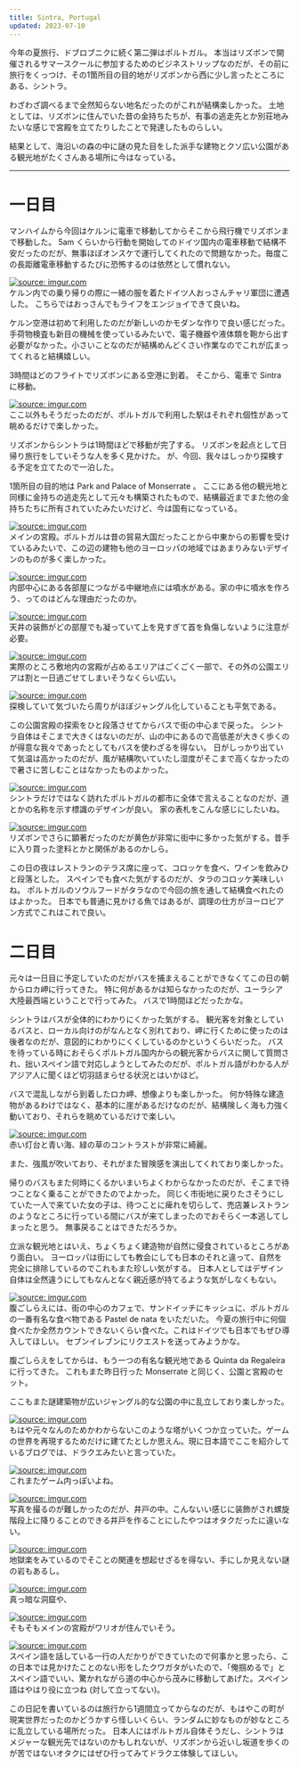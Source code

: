 ```yaml
---
title: Sintra, Portugal
updated: 2023-07-10
---
```


今年の夏旅行、ドブロブニクに続く第二弾はポルトガル。
本当はリズボンで開催されるサマースクールに参加するためのビジネストリップなのだが、その前に旅行をくっつけ、その1箇所目の目的地がリズボンから西に少し言ったところにある、シントラ。

わざわざ調べるまで全然知らない地名だったのがこれが結構楽しかった。
土地としては、リズボンに住んでいた昔の金持ちたちが、有事の逃走先とか別荘地みたいな感じで宮殿を立てたりしたことで発達したものらしい。

結果として、海沿いの森の中に謎の見た目をした派手な建物とクソ広い公園がある観光地がたくさんある場所に今はなっている。

---

# 一日目

マンハイムから今回はケルンに電車で移動してからそこから飛行機でリズボンまで移動した。
5am くらいから行動を開始してのドイツ国内の電車移動で結構不安だったのだが、無事ほぼオンスケで運行してくれたので問題なかった。毎度この長距離電車移動するたびに恐怖するのは依然として慣れない。

<a href="https://imgur.com/kFGCw39"><img src="https://i.imgur.com/kFGCw39.jpg" title="source: imgur.com" /></a>  
ケルン内での乗り帰りの際に一緒の服を着たドイツ人おっさんチャリ軍団に遭遇した。
こちらではおっさんでもライフをエンジョイできて良いね。

ケルン空港は初めて利用したのだが新しいのかモダンな作りで良い感じだった。手荷物検査も新目の機械を使っているみたいで、電子機器や液体類を鞄から出す必要がなかった。小さいことなのだが結構めんどくさい作業なのでこれが広まってくれると結構嬉しい。

3時間ほどのフライトでリズボンにある空港に到着。
そこから、電車で Sintra に移動。

<a href="https://imgur.com/rL7f0oq"><img src="https://i.imgur.com/rL7f0oq.jpg" title="source: imgur.com" /></a>  
ここ以外もそうだったのだが、ポルトガルで利用した駅はそれぞれ個性があって眺めるだけで楽しかった。

リズボンからシントラは1時間ほどで移動が完了する。
リズボンを起点として日帰り旅行をしていそうな人を多く見かけた。
が、今回、我々はしっかり探検する予定を立てたので一泊した。

1箇所目の目的地は Park and Palace of Monserrate 。
ここにある他の観光地と同様に金持ちの逃走先として元々も構築されたもので、結構最近までまた他の金持ちたちに所有されていたみたいだけど、今は国有になっている。

<a href="https://imgur.com/1fj103U"><img src="https://i.imgur.com/1fj103U.jpg" title="source: imgur.com" /></a>  
メインの宮殿。ポルトガルは昔の貿易大国だったことから中東からの影響を受けているみたいで、この辺の建物も他のヨーロッパの地域ではあまりみないデザインのものが多く楽しかった。

<a href="https://imgur.com/TgS7flS"><img src="https://i.imgur.com/TgS7flS.jpg" title="source: imgur.com" /></a>  
内部中心にある各部屋につながる中継地点には噴水がある。家の中に噴水を作ろう、ってのはどんな理由だったのか。

<a href="https://imgur.com/KE9R5GN"><img src="https://i.imgur.com/KE9R5GN.jpg" title="source: imgur.com" /></a>  
天井の装飾がどの部屋でも凝っていて上を見すぎて首を負傷しないように注意が必要。

<a href="https://imgur.com/yaY3eYy"><img src="https://i.imgur.com/yaY3eYy.jpg" title="source: imgur.com" /></a>  
実際のところ敷地内の宮殿が占めるエリアはごくごく一部で、その外の公園エリアは割と一日過ごせてしまいそうなくらい広い。

<a href="https://imgur.com/QjLOJhU"><img src="https://i.imgur.com/QjLOJhU.jpg" title="source: imgur.com" /></a>  
探検していて気づいたら周りがほぼジャングル化していることも平気である。

この公園宮殿の探索をひと段落させてからバスで街の中心まで戻った。
シントラ自体はそこまで大きくはないのだが、山の中にあるので高低差が大きく歩くのが得意な我々であったとしてもバスを使わざるを得ない。
日がしっかり出ていて気温は高かったのだが、風が結構吹いていたし湿度がそこまで高くなかったので暑さに苦しむことはなかったものよかった。

<a href="https://imgur.com/GRECGWs"><img src="https://i.imgur.com/GRECGWs.jpg" title="source: imgur.com" /></a>  
シントラだけではなく訪れたポルトガルの都市に全体で言えることなのだが、道とかの名称を示す標識のデザインが良い。
家の表札をこんな感じにしたいね。

<a href="https://imgur.com/tNon4cx"><img src="https://i.imgur.com/tNon4cx.jpg" title="source: imgur.com" /></a>  
リズボンでさらに顕著だったのだが黄色が非常に街中に多かった気がする。昔手に入り買った塗料とかと関係があるのかしら。

この日の夜はレストランのテラス席に座って、コロッケを食べ、ワインを飲みひと段落とした。
スペインでも食べた気がするのだが、タラのコロッケ美味しいね。
ポルトガルのソウルフードがタラなので今回の旅を通して結構食べれたのはよかった。
日本でも普通に見かける魚ではあるが、調理の仕方がヨーロピアン方式でこれはこれで良い。


# 二日目

元々は一日目に予定していたのだがバスを捕まえることができなくてこの日の朝からロカ岬に行ってきた。
特に何があるかは知らなかったのだが、ユーラシア大陸最西端ということで行ってみた。
バスで1時間ほどだったかな。

シントラはバスが全体的にわかりにくかった気がする。
観光客を対象としているバスと、ローカル向けのがなんとなく別れており、岬に行くために使ったのは後者なのだが、意図的にわかりにくくしているのかというくらいだった。
バスを待っている時におそらくポルトガル国内からの観光客からバスに関して質問され、拙いスペイン語で対応しようとしてみたのだが、ポルトガル語がわかる人がアジア人に聞くほど切羽詰まらせる状況とはいかほど。

バスで混乱しながら到着したロカ岬、想像よりも楽しかった。
何か特殊な建造物があるわけではなく、基本的に崖があるだけなのだが、結構険しく海も力強く動いており、それらを眺めているだけで楽しい。

<a href="https://imgur.com/XVoLbch"><img src="https://i.imgur.com/XVoLbch.jpg" title="source: imgur.com" /></a>  
赤い灯台と青い海、緑の草のコントラストが非常に綺麗。

また、強風が吹いており、それがまた冒険感を演出してくれており楽しかった。

帰りのバスもまた何時にくるかいまいちよくわからなかったのだが、そこまで待つことなく乗ることができたのでよかった。
同じく市街地に戻りたさそうにしていた一人で来ていた女の子は、待つことに痺れを切らして、売店兼レストランのようなところに行っている間にバスが来てしまったのでおそらく一本逃してしまったと思う。
無事戻ることはできただろうか。

立派な観光地とはいえ、ちょくちょく建造物が自然に侵食されているところがあり面白い。
ヨーロッパは街にしても教会にしても日本のそれと違って、自然を完全に排除しているのでこれもまた珍しい気がする。
日本人としてはデザイン自体は全然違うにしてもなんとなく親近感が持てるような気がしなくもない。

<a href="https://imgur.com/Q2nAbXi"><img src="https://i.imgur.com/Q2nAbXi.jpg" title="source: imgur.com" /></a>  
腹ごしらえには、街の中心のカフェで、サンドイッチにキッシュに、ポルトガルの一番有名な食べ物である Pastel de nata をいただいた。
今夏の旅行中に何個食べたか全然カウントできないくらい食べた。これはドイツでも日本でもぜひ導入してほしい。
セブンイレブンにリクエストを送ってみようかな。

腹ごしらえをしてからは、もう一つの有名な観光地である Quinta da Regaleira に行ってきた。
これもまた昨日行った Monserrate と同じく、公園と宮殿のセット。

ここもまた謎建築物が広いジャングル的な公園の中に乱立しており楽しかった。

<a href="https://imgur.com/1nRHte3"><img src="https://i.imgur.com/1nRHte3.jpg" title="source: imgur.com" /></a>  
もはや元々なんのためかわからないこのような塔がいくつか立っていた。ゲームの世界を再現するためだけに建てたとしか思えん。現に日本語でここを紹介しているブログでは、ドラクエみたいと言っていた。

<a href="https://imgur.com/y52NvW5"><img src="https://i.imgur.com/y52NvW5.jpg" title="source: imgur.com" /></a>  
これまたゲーム内っぽいよね。

<a href="https://imgur.com/71U3gNS"><img src="https://i.imgur.com/71U3gNS.jpg" title="source: imgur.com" /></a>  
写真を撮るのが難しかったのだが、井戸の中。こんないい感じに装飾がされ螺旋階段上に降りることのできる井戸を作ることにしたやつはオタクだったに違いない。

<a href="https://imgur.com/aAMEvP1"><img src="https://i.imgur.com/aAMEvP1.jpg" title="source: imgur.com" /></a>  
地獄楽をみているのでそことの関連を想起せざるを得ない、手にしか見えない謎の岩もあるし。

<a href="https://imgur.com/mSNvRUJ"><img src="https://i.imgur.com/mSNvRUJ.jpg" title="source: imgur.com" /></a>  
真っ暗な洞窟や、

<a href="https://imgur.com/UAB6qfc"><img src="https://i.imgur.com/UAB6qfc.jpg" title="source: imgur.com" /></a>  
そもそもメインの宮殿がワリオが住んでいそう。

<a href="https://imgur.com/SiYMpJa"><img src="https://i.imgur.com/SiYMpJa.jpg" title="source: imgur.com" /></a>  
スペイン語を話している一行の人だかりができていたので何事かと思ったら、この日本では見かけたことのない形をしたクワガタがいたので、「俺掴めるで」とスペイン語でいい、驚かれながら道の中心から茂みに移動してあげた。スペイン語はやはり役に立つね (対して立ってない)。

この日記を書いているのは旅行から1週間立ってからなのだが、もはやこの町が現実世界だったのかどうかすら怪しいくらい、ランダムに妙なものが妙なところに乱立している場所だった。
日本人にはポルトガル自体そうだし、シントラはメジャーな観光先ではないのかもしれないが、リズボンから近いし坂道を歩くのが苦ではないオタクにはぜひ行ってみてドラクエ体験してほしい。
